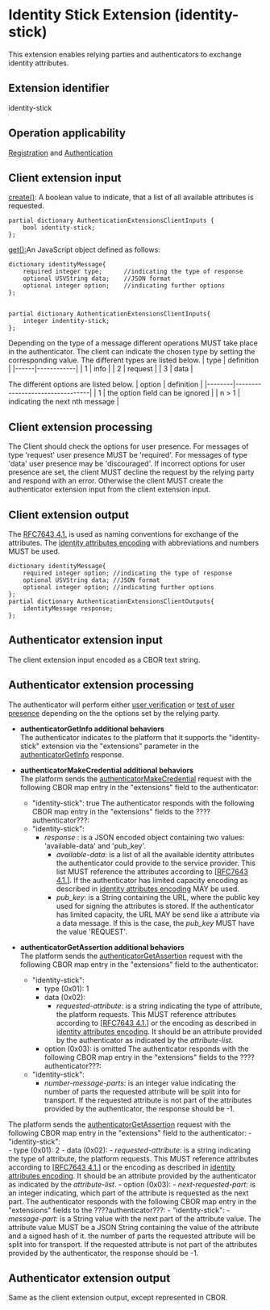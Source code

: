 # Identity Stick Extension (identity-stick)
This extension enables relying parties and authenticators to exchange identity attributes.

## Extension identifier
identity-stick

## Operation applicability
[Registration](https://www.w3.org/TR/webauthn/#registration-extension) and [Authentication](https://www.w3.org/TR/webauthn/#authentication-extension)

## Client extension input
[create()](https://w3c.github.io/webappsec-credential-management/#dom-credentialscontainer-create): A boolean value to indicate, that a list of all available attributes is requested.
```
partial dictionary AuthenticationExtensionsClientInputs {
 	bool identity-stick;
};
```



[get():](https://w3c.github.io/webappsec-credential-management/#dom-credentialscontainer-get)An JavaScript object defined as follows:
```
dictionary identityMessage{
	required integer type; 		//indicating the type of response
    optional USVString data; 	//JSON format
	optional integer option;	//indicating further options
};


partial dictionary AuthenticationExtensionsClientInputs{
	integer indentity-stick;
};
```
Depending on the type of a message different operations MUST take place in the authenticator. The client can indicate the chosen type by setting the corresponding value. The different types are listed below.
| type | definition |
|------|------------|
| 1    | info       |
| 2    | request    |
| 3    | data       |

The different options are listed below.
| option | definition                      |
|--------|---------------------------------|
| 1      | the option field can be ignored |
| n > 1  | indicating the next nth message |

## Client extension processing
The Client should check the options for user presence. For messages of type 'request' user presence MUST be 'required'. For messages of type 'data' user presence may be 'discouraged'. If incorrect options for user presence are set, the client MUST decline the request by the relying party and respond with an error. Otherwise the client MUST create the authenticator extension input from the client extension input.

## Client extension output
The  [RFC7643 4.1.](https://tools.ietf.org/html/rfc7643#section-4.1.1) is used as naming conventions for exchange of the attributes. The [identity attributes encoding](identity_attributes_encoding.md) with abbreviations and numbers MUST be used.
```
dictionary identityMessage{
	required integer option; //indicating the type of response
	optional USVString data; //JSON format
	optional integer option; //indicating further options
};
partial dictionary AuthenticationExtensionsClientOutputs{
	identityMessage response;
};
```
## Authenticator extension input
The client extension input encoded as a CBOR text string.

## Authenticator extension processing
The authenticator will perform either [user verification](https://www.w3.org/TR/webauthn/#user-verification) or [test of user presence](https://www.w3.org/TR/webauthn/#test-of-user-presence) depending on the the options set by the relying party.

- **authenticatorGetInfo additional behaviors**  
The authenticator indicates to the platform that it supports the "identity-stick" extension via the "extensions" parameter in the [authenticatorGetInfo](https://fidoalliance.org/specs/fido-v2.0-id-20180227/fido-client-to-authenticator-protocol-v2.0-id-20180227.html#authenticatorGetInfo) response.

- **authenticatorMakeCredential additional behaviors**  
The platform sends the [authenticatorMakeCredential](https://fidoalliance.org/specs/fido-v2.0-id-20180227/fido-client-to-authenticator-protocol-v2.0-id-20180227.html#authenticatorMakeCredential) request with the following CBOR map entry in the "extensions" field to the authenticator:
	- "identity-stick": true
The authenticator responds with the following CBOR map entry in the "extensions" fields to the ????authenticator???:
	- "identity-stick":  
		- *response* : is a JSON encoded object containing two values: 'available-data' and 'pub_key'. 
			- *available-data*: is a list of all the available identity attributes the authenticator could provide to the service provider. This list MUST reference the attributes according to [[RFC7643 4.1.](https://tools.ietf.org/html/rfc7643#section-4.1.1)]. If the authenticator has limited capacity encoding as described in [identity attributes encoding](identity_attributes_encoding.md) MAY be used. 
			- *pub_key*: is a String containing the URL, where the public key used for signing the attributes is stored. If the authenticator has limited capacity, the URL MAY be send like a attribute via a data message. If this is the case, the *pub_key* MUST have the value 'REQUEST'.

- **authenticatorGetAssertion additional behaviors**  
The platform sends the [authenticatorGetAssertion](https://fidoalliance.org/specs/fido-v2.0-id-20180227/fido-client-to-authenticator-protocol-v2.0-id-20180227.html#authenticatorGetAssertion) request with the following CBOR map entry in the "extensions" field to the authenticator:
	- "identity-stick":  
		- type (0x01): 1
		- data (0x02): 
			- *requested-attribute*: is a string indicating the type of attribute, the platform requests. This MUST reference attributes according to [[RFC7643 4.1.](https://tools.ietf.org/html/rfc7643#section-4.1.1)] or the encoding as described in [identity attributes encoding](identity_attributes_encoding.md). It should be an attribute provided by the authenticator as indicated by the *attribute-list*.
		- option (0x03): is omitted
The authenticator responds with the following CBOR map entry in the "extensions" fields to the ????authenticator???:
	- "identity-stick": 
		- *number-message-parts*: is an integer value indicating the number of parts the requested attribute will be split into for transport. If the requested attribute is not part of the attributes provided by the authenticator, the response should be -1. 

The platform sends the [authenticatorGetAssertion](https://fidoalliance.org/specs/fido-v2.0-id-20180227/fido-client-to-authenticator-protocol-v2.0-id-20180227.html#authenticatorGetAssertion) request with the following CBOR map entry in the "extensions" field to the authenticator:
	- "identity-stick":  
		- type (0x01): 2
		- data (0x02): 
			- *requested-attribute*: is a string indicating the type of attribute, the platform requests. This MUST reference attributes according to [[RFC7643 4.1.](https://tools.ietf.org/html/rfc7643#section-4.1.1)] or the encoding as described in [identity attributes encoding](identity_attributes_encoding.md). It should be an attribute provided by the authenticator as indicated by the *attribute-list*.
		- option (0x03):
			- *next-requested-part*: is an integer indicating, which part of the attribute is requested as the next part. 
The authenticator responds with the following CBOR map entry in the "extensions" fields to the ????authenticator???:
	- "identity-stick": 
		- *message-part*: is a String value with the next part of the attribute value. The attribute value MUST be a JSON String containing the value of the attribute and a signed hash of it.  the number of parts the requested attribute will be split into for transport. If the requested attribute is not part of the attributes provided by the authenticator, the response should be -1. 


## Authenticator extension output
Same as the client extension output, except represented in CBOR.
